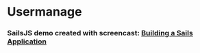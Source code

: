 # Usermanage
### SailsJS demo created with screencast: [Building a Sails Application](https://www.youtube.com/playlist?list=PL16Fzt2LkOBQTP2vbyZ82wci6MoOdFtF5)
